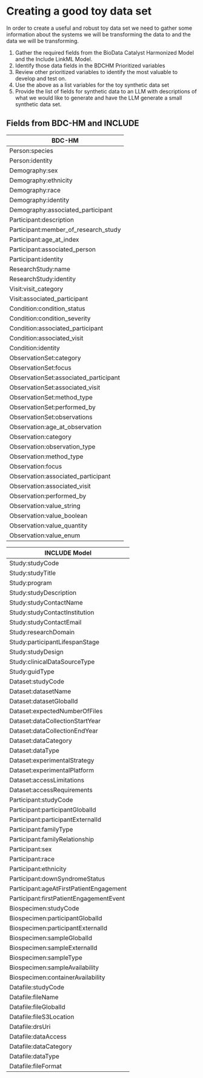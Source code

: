 # Creating a good toy data set
In order to create a useful and robust toy data set we need to gather some information about the systems we will be transforming the data to and the data we will be transforming.

 1. Gather the required fields from the BioData Catalyst Harmonized Model and the Include LinkML Model.
 2. Identify those data fields in the BDCHM Prioritized variables
 3. Review other prioritized variables to identify the most valuable to develop and test on.
 4. Use the above as a list variables for the toy synthetic data set
 5. Provide the list of fields for synthetic data to an LLM with descriptions of what we would like to generate and have the LLM generate a small synthetic data set.

 ## Fields from BDC-HM and INCLUDE

| **BDC-HM**                    |
|-------------------------------------|
| Person:species                      |
| Person:identity                     |
| Demography:sex                      |
| Demography:ethnicity                |
| Demography:race                     |
| Demography:identity                 |
| Demography:associated_participant   |
| Participant:description             |
| Participant:member_of_research_study|
| Participant:age_at_index            |
| Participant:associated_person       |
| Participant:identity                |
| ResearchStudy:name                  |
| ResearchStudy:identity              |
| Visit:visit_category                |
| Visit:associated_participant        |
| Condition:condition_status          |
| Condition:condition_severity        |
| Condition:associated_participant    |
| Condition:associated_visit          |
| Condition:identity                  |
| ObservationSet:category             |
| ObservationSet:focus                |
| ObservationSet:associated_participant|
| ObservationSet:associated_visit     |
| ObservationSet:method_type          |
| ObservationSet:performed_by         |
| ObservationSet:observations         |
| Observation:age_at_observation      |
| Observation:category                |
| Observation:observation_type        |
| Observation:method_type             |
| Observation:focus                   |
| Observation:associated_participant  |
| Observation:associated_visit        |
| Observation:performed_by            |
| Observation:value_string            |
| Observation:value_boolean           |
| Observation:value_quantity          |
| Observation:value_enum              |



| **INCLUDE Model**                   |
|-------------------------------------|
| Study:studyCode                     |
| Study:studyTitle                    |
| Study:program                       |
| Study:studyDescription              |
| Study:studyContactName              |
| Study:studyContactInstitution       |
| Study:studyContactEmail             |
| Study:researchDomain                |
| Study:participantLifespanStage      |
| Study:studyDesign                   |
| Study:clinicalDataSourceType        |
| Study:guidType                      |
| Dataset:studyCode                   |
| Dataset:datasetName                 |
| Dataset:datasetGlobalId             |
| Dataset:expectedNumberOfFiles       |
| Dataset:dataCollectionStartYear     |
| Dataset:dataCollectionEndYear       |
| Dataset:dataCategory                |
| Dataset:dataType                    |
| Dataset:experimentalStrategy        |
| Dataset:experimentalPlatform        |
| Dataset:accessLimitations           |
| Dataset:accessRequirements          |
| Participant:studyCode               |
| Participant:participantGlobalId     |
| Participant:participantExternalId   |
| Participant:familyType              |
| Participant:familyRelationship      |
| Participant:sex                     |
| Participant:race                    |
| Participant:ethnicity               |
| Participant:downSyndromeStatus      |
| Participant:ageAtFirstPatientEngagement |
| Participant:firstPatientEngagementEvent |
| Biospecimen:studyCode               |
| Biospecimen:participantGlobalId     |
| Biospecimen:participantExternalId   |
| Biospecimen:sampleGlobalId          |
| Biospecimen:sampleExternalId        |
| Biospecimen:sampleType              |
| Biospecimen:sampleAvailability      |
| Biospecimen:containerAvailability   |
| Datafile:studyCode                  |
| Datafile:fileName                   |
| Datafile:fileGlobalId               |
| Datafile:fileS3Location             |
| Datafile:drsUri                     |
| Datafile:dataAccess                 |
| Datafile:dataCategory               |
| Datafile:dataType                   |
| Datafile:fileFormat                 |
